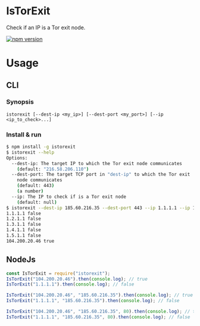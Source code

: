 # IsTorExit

Check if an IP is a Tor exit node.

[![npm version](https://badge.fury.io/js/istorexit.svg)](https://badge.fury.io/js/istorexit)

# Usage

## CLI

### Synopsis

```
istorexit [--dest-ip <my_ip>] [--dest-port <my_port>] [--ip <ip_to_check>...]
```

### Install & run

```bash
$ npm install -g istorexit
$ istorexit --help
Options:
  --dest-ip: The target IP to which the Tor exit node communicates
    (default: "216.58.206.110")
  --dest-port: The target TCP port in "dest-ip" to which the Tor exit
    node communicates
    (default: 443)
    (a number)
  --ip: The IP to check if is a Tor exit node
    (default: null)
$ istorexit --dest-ip 185.60.216.35 --dest-port 443 --ip 1.1.1.1 --ip 1.2.1.1 --ip 1.3.1.1 --ip 1.4.1.1 --ip 1.5.1.1 --ip 104.200.20.46
1.1.1.1 false
1.2.1.1 false
1.3.1.1 false
1.4.1.1 false
1.5.1.1 false
104.200.20.46 true
```

## NodeJs

```javascript
const IsTorExit = require("istorexit");
IsTorExit("104.200.20.46").then(console.log); // true
IsTorExit("1.1.1.1").then(console.log); // false

IsTorExit("104.200.20.46", "185.60.216.35").then(console.log); // true
IsTorExit("1.1.1.1", "185.60.216.35").then(console.log); // false

IsTorExit("104.200.20.46", "185.60.216.35", 80).then(console.log); // true
IsTorExit("1.1.1.1", "185.60.216.35", 80).then(console.log); // false
```
